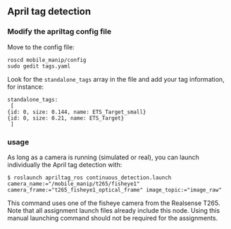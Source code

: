 ## April tag detection
### Modify the apriltag config file
Move to the config file:
```
roscd mobile_manip/config
sudo gedit tags.yaml
```

Look for the `standalone_tags` array in the file and add your tag information, for instance:
```
standalone_tags:
 [
{id: 0, size: 0.144, name: ETS_Target_small}
{id: 0, size: 0.21, name: ETS_Target}
 ]
```

### usage
As long as a camera is running (simulated or real), you can launch individually the April tag detection with:
```
$ roslaunch apriltag_ros continuous_detection.launch camera_name:="/mobile_manip/t265/fisheye1" camera_frame:="t265_fisheye1_optical_frame" image_topic:="image_raw"
```
This command uses one of the fisheye camera from the Realsense T265. Note that all assignment launch files already include this node. Using this manual launching command should not be required for the assignments.

